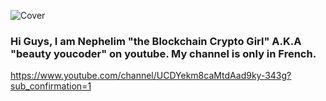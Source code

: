 ![Cover](https://github.com/cohenbiz/cohenbiz/master/images/cover.jpg)


### Hi Guys, I am Nephelim "the Blockchain Crypto Girl" A.K.A "beauty youcoder" on youtube. My channel is only in French.
https://www.youtube.com/channel/UCDYekm8caMtdAad9ky-343g?sub_confirmation=1



<!--
**cohenbiz/cohenbiz** is a ✨ _special_ ✨ repository because its `README.md` (this file) appears on your GitHub profile.

Here are some ideas to get you started:

- 🔭 I’m currently working on ...
- 🌱 I’m currently learning ...
- 👯 I’m looking to collaborate on ...
- 🤔 I’m looking for help with ...
- 💬 Ask me about ...
- 📫 How to reach me: ...
- 😄 Pronouns: ...
- ⚡ Fun fact: ...
-->
